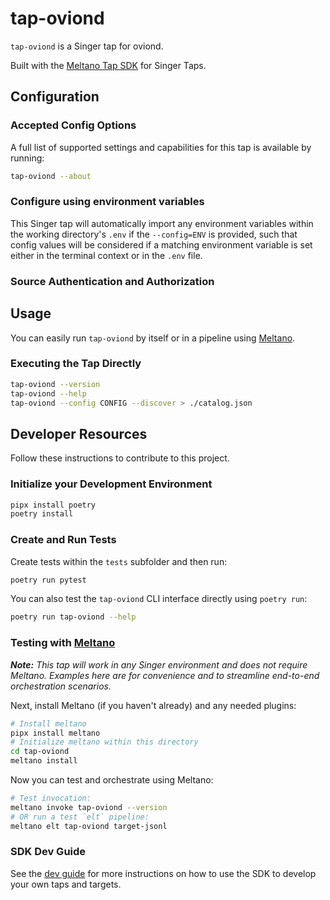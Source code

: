 # tap-oviond

`tap-oviond` is a Singer tap for oviond.

Built with the [Meltano Tap SDK](https://sdk.meltano.com) for Singer Taps.

<!--

Developer TODO: Update the below as needed to correctly describe the install procedure. For instance, if you do not have a PyPi repo, or if you want users to directly install from your git repo, you can modify this step as appropriate.

## Installation

Install from PyPi:

```bash
pipx install tap-oviond
```

Install from GitHub:

```bash
pipx install git+https://github.com/ORG_NAME/tap-oviond.git@main
```

-->

## Configuration

### Accepted Config Options

<!--
Developer TODO: Provide a list of config options accepted by the tap.

This section can be created by copy-pasting the CLI output from:

```
tap-oviond --about --format=markdown
```
-->

A full list of supported settings and capabilities for this
tap is available by running:

```bash
tap-oviond --about
```

### Configure using environment variables

This Singer tap will automatically import any environment variables within the working directory's
`.env` if the `--config=ENV` is provided, such that config values will be considered if a matching
environment variable is set either in the terminal context or in the `.env` file.

### Source Authentication and Authorization

<!--
Developer TODO: If your tap requires special access on the source system, or any special authentication requirements, provide those here.
-->

## Usage

You can easily run `tap-oviond` by itself or in a pipeline using [Meltano](https://meltano.com/).

### Executing the Tap Directly

```bash
tap-oviond --version
tap-oviond --help
tap-oviond --config CONFIG --discover > ./catalog.json
```

## Developer Resources

Follow these instructions to contribute to this project.

### Initialize your Development Environment

```bash
pipx install poetry
poetry install
```

### Create and Run Tests

Create tests within the `tests` subfolder and
  then run:

```bash
poetry run pytest
```

You can also test the `tap-oviond` CLI interface directly using `poetry run`:

```bash
poetry run tap-oviond --help
```

### Testing with [Meltano](https://www.meltano.com)

_**Note:** This tap will work in any Singer environment and does not require Meltano.
Examples here are for convenience and to streamline end-to-end orchestration scenarios._

<!--
Developer TODO:
Your project comes with a custom `meltano.yml` project file already created. Open the `meltano.yml` and follow any "TODO" items listed in
the file.
-->

Next, install Meltano (if you haven't already) and any needed plugins:

```bash
# Install meltano
pipx install meltano
# Initialize meltano within this directory
cd tap-oviond
meltano install
```

Now you can test and orchestrate using Meltano:

```bash
# Test invocation:
meltano invoke tap-oviond --version
# OR run a test `elt` pipeline:
meltano elt tap-oviond target-jsonl
```

### SDK Dev Guide

See the [dev guide](https://sdk.meltano.com/en/latest/dev_guide.html) for more instructions on how to use the SDK to
develop your own taps and targets.
